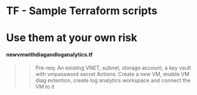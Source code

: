# TF - Sample Terraform scripts

# Use them at your own risk

#### newvmwithdiagandloganalytics.tf <br />
>> Pre-req: An existing VNET, subnet, storage account, a key vault with vmpassword secret
>> Actions: Create a new VM, enable VM diag extention, create log analytics workspace and connect the VM to it
